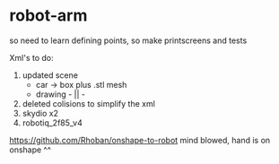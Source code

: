 # robot-arm
so need to learn defining points, so make printscreens and tests

Xml's to do:
1. updated scene 
	* car -> box plus .stl mesh
	* drawing - || -
2. deleted colisions to simplify the xml
2. skydio x2
3. robotiq_2f85_v4
		
https://github.com/Rhoban/onshape-to-robot mind blowed, hand is on onshape ^^


